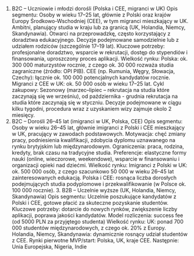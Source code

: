 
1. B2C – Uczniowie i młodzi dorośli (Polska i CEE, migranci w UK)
   Opis segmentu:
   Osoby w wieku 17–25 lat, głównie z Polski oraz krajów Europy Środkowo-Wschodniej
   (CEE), w tym migranci mieszkający w UK.
   Ambitni, planujący studia w kraju lub za granicą (UK, Holandia, Niemcy, Skandynawia).
   Otwarci na przeprowadzkę, często korzystający z doradztwa edukacyjnego.
   Decyzje podejmowane samodzielnie lub z udziałem rodziców (szczególnie 17–19
   lat).
   Kluczowe potrzeby: profesjonalne doradztwo, wsparcie w rekrutacji, dostęp do
   stypendiów i finansowania, uproszczony proces aplikacji.
   Wielkość rynku:
   Polska: ok. 300 000 maturzystów rocznie, z czego ok. 30 000 rozważa studia
   zagraniczne (źródło: OPI PIB).
   CEE (np. Rumunia, Węgry, Słowacja, Czechy): łącznie ok. 100 000 potencjalnych
   kandydatów rocznie.
   Migranci z CEE w UK: ok. 50 000 osób w wieku 17–25 lat.
   Cykl zakupowy:
   Sezonowy (marzec–lipiec – rekrutacja na studia które zaczynają się we wrześniu), od
   października - grudnia rekrutacja na studia które zaczynają się w styczniu. Decyzje
   podejmowane w ciągu kilku tygodni, procedura wraz z uzyskaniem wizy zajmuje
   okolo 2 miesięcy.
2. B2C – Dorośli 26–45 lat (imigranci w UK, Polska, CEE)
   Opis segmentu:
   Osoby w wieku 26–45 lat, głównie imigranci z Polski i CEE mieszkający w UK,
   pracujący w zawodach podstawowych.
   Motywacja: chęć zmiany pracy, podniesienia kwalifikacji, zdobycia dyplomu uznawanego
   na rynku brytyjskim lub międzynarodowym.
   Ograniczenia: praca, rodzina, kredyty, brak czasu na tradycyjne studia.
   Preferencje: elastyczne formy nauki (online, wieczorowe, weekendowe), wsparcie w
   finansowaniu i organizacji opieki nad dziećmi.
   Wielkość rynku:
   Imigranci z Polski w UK: ok. 500 000 osób, z czego szacunkowo 50 000 w wieku
   26–45 lat zainteresowanych edukacją.
   Polska i CEE: rosnąca liczba dorosłych podejmujących studia podyplomowe i przekwalifikowanie (w Polsce ok. 100 000 rocznie).
   3. B2B – Uczelnie wyższe (UK, Holandia, Niemcy, Skandynawia)
   Opis segmentu:
   Uczelnie poszukujące kandydatów z Polski i CEE, gotowe płacić za skuteczne
   pozyskanie studentów.
   Kluczowe potrzeby: dotarcie do nowych rynków, zwiększenie liczby aplikacji,
   poprawa jakości kandydatów.
   Model rozliczenia: success fee (od 5000 PLN za przyjętego studenta)
   Wielkość rynku:
   UK: ponad 700 000 studentów międzynarodowych, z czego ok. 20% z Europy.
   Holandia, Niemcy, Skandynawia: dynamicznie rosnący udział studentów z CEE.
   Rynki pierwotne MVP/start: Polska, UK, kraje CEE.
   Następnie: Unia Europejska, Nigeria, Indie

